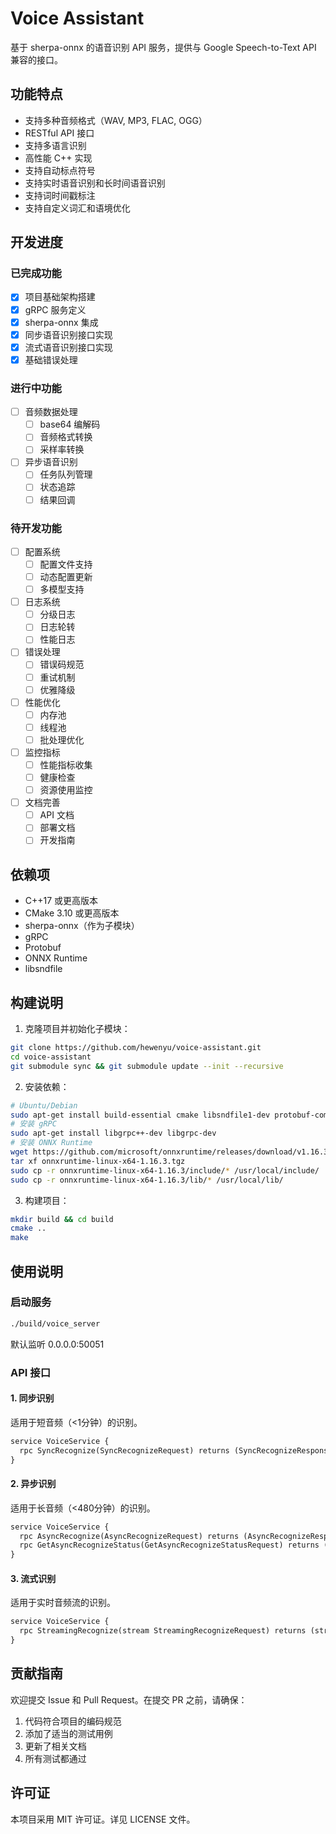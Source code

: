 # Voice Assistant

基于 sherpa-onnx 的语音识别 API 服务，提供与 Google Speech-to-Text API 兼容的接口。

## 功能特点

- 支持多种音频格式（WAV, MP3, FLAC, OGG）
- RESTful API 接口
- 支持多语言识别
- 高性能 C++ 实现
- 支持自动标点符号
- 支持实时语音识别和长时间语音识别
- 支持词时间戳标注
- 支持自定义词汇和语境优化

## 开发进度

### 已完成功能

- [x] 项目基础架构搭建
- [x] gRPC 服务定义
- [x] sherpa-onnx 集成
- [x] 同步语音识别接口实现
- [x] 流式语音识别接口实现
- [x] 基础错误处理

### 进行中功能

- [ ] 音频数据处理
  - [ ] base64 编解码
  - [ ] 音频格式转换
  - [ ] 采样率转换
- [ ] 异步语音识别
  - [ ] 任务队列管理
  - [ ] 状态追踪
  - [ ] 结果回调

### 待开发功能

- [ ] 配置系统
  - [ ] 配置文件支持
  - [ ] 动态配置更新
  - [ ] 多模型支持
- [ ] 日志系统
  - [ ] 分级日志
  - [ ] 日志轮转
  - [ ] 性能日志
- [ ] 错误处理
  - [ ] 错误码规范
  - [ ] 重试机制
  - [ ] 优雅降级
- [ ] 性能优化
  - [ ] 内存池
  - [ ] 线程池
  - [ ] 批处理优化
- [ ] 监控指标
  - [ ] 性能指标收集
  - [ ] 健康检查
  - [ ] 资源使用监控
- [ ] 文档完善
  - [ ] API 文档
  - [ ] 部署文档
  - [ ] 开发指南

## 依赖项

- C++17 或更高版本
- CMake 3.10 或更高版本
- sherpa-onnx（作为子模块）
- gRPC
- Protobuf
- ONNX Runtime
- libsndfile

## 构建说明

1. 克隆项目并初始化子模块：
```bash
git clone https://github.com/hewenyu/voice-assistant.git
cd voice-assistant
git submodule sync && git submodule update --init --recursive
```

2. 安装依赖：
```bash
# Ubuntu/Debian
sudo apt-get install build-essential cmake libsndfile1-dev protobuf-compiler libprotobuf-dev
# 安装 gRPC
sudo apt-get install libgrpc++-dev libgrpc-dev
# 安装 ONNX Runtime
wget https://github.com/microsoft/onnxruntime/releases/download/v1.16.3/onnxruntime-linux-x64-1.16.3.tgz
tar xf onnxruntime-linux-x64-1.16.3.tgz
sudo cp -r onnxruntime-linux-x64-1.16.3/include/* /usr/local/include/
sudo cp -r onnxruntime-linux-x64-1.16.3/lib/* /usr/local/lib/
```

3. 构建项目：
```bash
mkdir build && cd build
cmake ..
make
```

## 使用说明

### 启动服务

```bash
./build/voice_server
```

默认监听 0.0.0.0:50051

### API 接口

#### 1. 同步识别

适用于短音频（<1分钟）的识别。

```protobuf
service VoiceService {
  rpc SyncRecognize(SyncRecognizeRequest) returns (SyncRecognizeResponse);
}
```

#### 2. 异步识别

适用于长音频（<480分钟）的识别。

```protobuf
service VoiceService {
  rpc AsyncRecognize(AsyncRecognizeRequest) returns (AsyncRecognizeResponse);
  rpc GetAsyncRecognizeStatus(GetAsyncRecognizeStatusRequest) returns (AsyncRecognizeResponse);
}
```

#### 3. 流式识别

适用于实时音频流的识别。

```protobuf
service VoiceService {
  rpc StreamingRecognize(stream StreamingRecognizeRequest) returns (stream StreamingRecognizeResponse);
}
```

## 贡献指南

欢迎提交 Issue 和 Pull Request。在提交 PR 之前，请确保：

1. 代码符合项目的编码规范
2. 添加了适当的测试用例
3. 更新了相关文档
4. 所有测试都通过

## 许可证

本项目采用 MIT 许可证。详见 LICENSE 文件。
